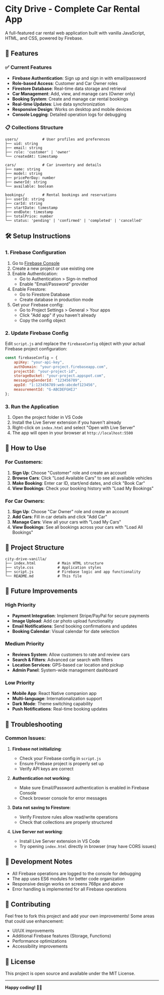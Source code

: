 # City Drive - Complete Car Rental App

A full-featured car rental web application built with vanilla JavaScript, HTML, and CSS, powered by Firebase.

## 🚀 Features

### ✅ Current Features
- **Firebase Authentication**: Sign up and sign in with email/password
- **Role-based Access**: Customer and Car Owner roles
- **Firestore Database**: Real-time data storage and retrieval
- **Car Management**: Add, view, and manage cars (Owner only)
- **Booking System**: Create and manage car rental bookings
- **Real-time Updates**: Live data synchronization
- **Responsive Design**: Works on desktop and mobile devices
- **Console Logging**: Detailed operation logs for debugging

### 📋 Collections Structure
```
users/           # User profiles and preferences
├── uid: string
├── email: string
├── role: 'customer' | 'owner'
└── createdAt: timestamp

cars/            # Car inventory and details
├── name: string
├── model: string
├── pricePerDay: number
├── ownerId: string
└── available: boolean

bookings/        # Rental bookings and reservations
├── userId: string
├── carId: string
├── startDate: timestamp
├── endDate: timestamp
├── totalPrice: number
└── status: 'pending' | 'confirmed' | 'completed' | 'cancelled'
```

## 🛠️ Setup Instructions

### 1. Firebase Configuration
1. Go to [Firebase Console](https://console.firebase.google.com/)
2. Create a new project or use existing one
3. Enable Authentication:
   - Go to Authentication > Sign-in method
   - Enable "Email/Password" provider
4. Enable Firestore:
   - Go to Firestore Database
   - Create database in production mode
5. Get your Firebase config:
   - Go to Project Settings > General > Your apps
   - Click "Add app" if you haven't already
   - Copy the config object

### 2. Update Firebase Config
Edit `script.js` and replace the `firebaseConfig` object with your actual Firebase project configuration:

```javascript
const firebaseConfig = {
    apiKey: "your-api-key",
    authDomain: "your-project.firebaseapp.com",
    projectId: "your-project-id",
    storageBucket: "your-project.appspot.com",
    messagingSenderId: "123456789",
    appId: "1:123456789:web:abcdef123456",
    measurementId: "G-ABCDEFGHIJ"
};
```

### 3. Run the Application
1. Open the project folder in VS Code
2. Install the Live Server extension if you haven't already
3. Right-click on `index.html` and select "Open with Live Server"
4. The app will open in your browser at `http://localhost:5500`

## 📱 How to Use

### For Customers:
1. **Sign Up**: Choose "Customer" role and create an account
2. **Browse Cars**: Click "Load Available Cars" to see all available vehicles
3. **Make Booking**: Enter car ID, start/end dates, and click "Book Car"
4. **View Bookings**: Check your booking history with "Load My Bookings"

### For Car Owners:
1. **Sign Up**: Choose "Car Owner" role and create an account
2. **Add Cars**: Fill in car details and click "Add Car"
3. **Manage Cars**: View all your cars with "Load My Cars"
4. **View Bookings**: See all bookings across your cars with "Load All Bookings"

## 🔧 Project Structure

```
city-drive-vanilla/
├── index.html          # Main HTML structure
├── style.css           # Application styles
├── script.js           # Firebase logic and app functionality
└── README.md           # This file
```

## 🚀 Future Improvements

### High Priority
- **Payment Integration**: Implement Stripe/PayPal for secure payments
- **Image Upload**: Add car photo upload functionality
- **Email Notifications**: Send booking confirmations and updates
- **Booking Calendar**: Visual calendar for date selection

### Medium Priority
- **Reviews System**: Allow customers to rate and review cars
- **Search & Filters**: Advanced car search with filters
- **Location Services**: GPS-based car location and pickup
- **Admin Panel**: System-wide management dashboard

### Low Priority
- **Mobile App**: React Native companion app
- **Multi-language**: Internationalization support
- **Dark Mode**: Theme switching capability
- **Push Notifications**: Real-time booking updates

## 🐛 Troubleshooting

### Common Issues:

1. **Firebase not initializing**:
   - Check your Firebase config in `script.js`
   - Ensure Firebase project is properly set up
   - Verify API keys are correct

2. **Authentication not working**:
   - Make sure Email/Password authentication is enabled in Firebase Console
   - Check browser console for error messages

3. **Data not saving to Firestore**:
   - Verify Firestore rules allow read/write operations
   - Check that collections are properly structured

4. **Live Server not working**:
   - Install Live Server extension in VS Code
   - Try opening `index.html` directly in browser (may have CORS issues)

## 📝 Development Notes

- All Firebase operations are logged to the console for debugging
- The app uses ES6 modules for better code organization
- Responsive design works on screens 768px and above
- Error handling is implemented for all Firebase operations

## 🤝 Contributing

Feel free to fork this project and add your own improvements! Some areas that could use enhancement:

- UI/UX improvements
- Additional Firebase features (Storage, Functions)
- Performance optimizations
- Accessibility improvements

## 📄 License

This project is open source and available under the MIT License.

---

**Happy coding! 🚗💨**